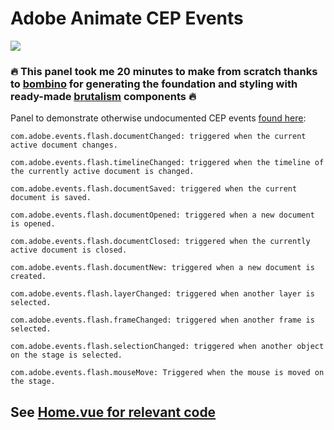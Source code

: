# Adobe Animate CEP Events

![](https://thumbs.gfycat.com/YellowishWiltedKodiakbear-size_restricted.gif)

### 🔥 This panel took me 20 minutes to make from scratch thanks to [bombino](https://github.com/Inventsable/bombino) for generating the foundation and styling with ready-made [brutalism](https://github.com/battleaxedotco/brutalism) components 🔥

Panel to demonstrate otherwise undocumented CEP events [found here](https://translate.google.com/translate?hl=en&sl=zh-CN&u=https://www.99ku.vip/twjc/10464.html&prev=search):

```
com.adobe.events.flash.documentChanged: triggered when the current active document changes.

com.adobe.events.flash.timelineChanged: triggered when the timeline of the currently active document is changed.

com.adobe.events.flash.documentSaved: triggered when the current document is saved.

com.adobe.events.flash.documentOpened: triggered when a new document is opened.

com.adobe.events.flash.documentClosed: triggered when the currently active document is closed.

com.adobe.events.flash.documentNew: triggered when a new document is created.

com.adobe.events.flash.layerChanged: triggered when another layer is selected.

com.adobe.events.flash.frameChanged: triggered when another frame is selected.

com.adobe.events.flash.selectionChanged: triggered when another object on the stage is selected.

com.adobe.events.flash.mouseMove: Triggered when the mouse is moved on the stage.

```

## See [Home.vue for relevant code](https://github.com/Inventsable/Adobe-Animate-CEP-Events/blob/master/src/views/Home.vue)
